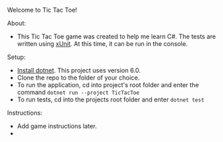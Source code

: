 Welcome to Tic Tac Toe!

About:
   - This Tic Tac Toe game was created to help me learn C#. The tests are written using [xUnit](https://xunit.net/). At this time, it can be run in the console. 

Setup:
- [Install dotnet](https://dotnet.microsoft.com/en-us/download). This project uses version 6.0.
- Clone the repo to the folder of your choice.
- To run the application, cd into project's root folder and enter the command ``` dotnet run --project TicTacToe ```
- To run tests, cd into the projects root folder and enter ``` dotnet test ```

Instructions:
- Add game instructions later. 
- 

